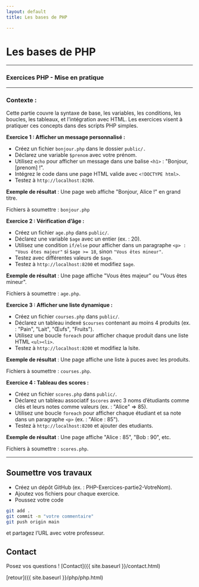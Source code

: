```yaml
---
layout: default
title: Les bases de PHP

---
```


# Les bases de PHP

---

### Exercices PHP - Mise en pratique

---

### Contexte : 

Cette partie couvre la syntaxe de base, les variables, les conditions, les boucles, les tableaux, et l'intégration avec HTML. Les exercices visent à pratiquer ces concepts dans des scripts PHP simples.

**Exercice 1 : Afficher un message personnalisé :**
- Créez un fichier `bonjour.php` dans le dossier `public/.` 
- Déclarez une variable `$prenom` avec votre prénom. 
- Utilisez `echo` pour afficher un message dans une balise `<h1>` : "Bonjour, [prenom] !". 
- Intégrez le code dans une page HTML valide avec `<!DOCTYPE html>`.
- Testez à `http://localhost:8200`. 

**Exemple de résultat** : Une page web affiche "Bonjour, Alice !" en grand titre.

Fichiers à soumettre : `bonjour.php`

**Exercice 2 : Vérification d’âge :**
- Créez un fichier `age.php` dans `public/`. 
- Déclarez une variable `$age` avec un entier (ex. : 20). 
- Utilisez une condition `if/else` pour afficher dans un paragraphe `<p> : "Vous êtes majeur"` si `$age >= 18`, sinon `"Vous êtes mineur"`. 
- Testez avec différentes valeurs de `$age`.
- Testez à `http://localhost:8200` et modifiez `$age`. 

**Exemple de résultat** : Une page affiche "Vous êtes majeur" ou "Vous êtes mineur".

Fichiers à soumettre : `age.php`.

**Exercice 3 : Afficher une liste dynamique :**
- Créez un fichier `courses.php` dans `public/`.
- Déclarez un tableau indexé `$courses` contenant au moins 4 produits (ex. : "Pain", "Lait", "Œufs", "Fruits"). 
- Utilisez une boucle `foreach` pour afficher chaque produit dans une liste HTML `<ul><li>`.
- Testez à `http://localhost:8200` et modifiez la lsite. 

**Exemple de résultat** : Une page affiche une liste à puces avec les produits.

Fichiers à soumettre : `courses.php`.

**Exercice 4 : Tableau des scores :**
- Créez un fichier `scores.php` dans `public/`. 
- Déclarez un tableau associatif `$scores` avec 3 noms d’étudiants comme clés et leurs notes comme valeurs (ex. : "Alice" => 85). 
- Utilisez une boucle `foreach` pour afficher chaque étudiant et sa note dans un paragraphe `<p>` (ex. : "Alice : 85").
- Testez à `http://localhost:8200` et ajouter des etudiants. 

**Exemple de résultat** : Une page affiche "Alice : 85", "Bob : 90", etc.

Fichiers à soumettre : `scores.php`.

---

## Soumettre vos travaux

- Créez un dépôt GitHub (ex. : PHP-Exercices-partie2-VotreNom). 
- Ajoutez vos fichiers pour chaque exercice. 
- Poussez votre code 

```bash
git add .
git commit -m "votre commentaire"
git push origin main
```

et partagez l’URL avec votre professeur. 

## Contact

Posez vos questions ! [Contact]({{ site.baseurl }}/contact.html)


[retour]({{ site.baseurl }}/php/php.html)
